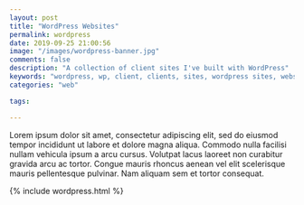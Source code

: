 ```yaml
---
layout: post
title: "WordPress Websites"
permalink: wordpress
date: 2019-09-25 21:00:56
image: "/images/wordpress-banner.jpg"
comments: false
description: "A collection of client sites I've built with WordPress"
keywords: "wordpress, wp, client, clients, sites, wordpress sites, website, websites, wordpress website, wordpress websites, client website, client site, client websites, client sites"
categories: "web"

tags:

---
```


Lorem ipsum dolor sit amet, consectetur adipiscing elit, sed do eiusmod tempor incididunt ut labore et dolore magna aliqua. Commodo nulla facilisi nullam vehicula ipsum a arcu cursus. Volutpat lacus laoreet non curabitur gravida arcu ac tortor. Congue mauris rhoncus aenean vel elit scelerisque mauris pellentesque pulvinar. Nam aliquam sem et tortor consequat.

{% include wordpress.html %}
